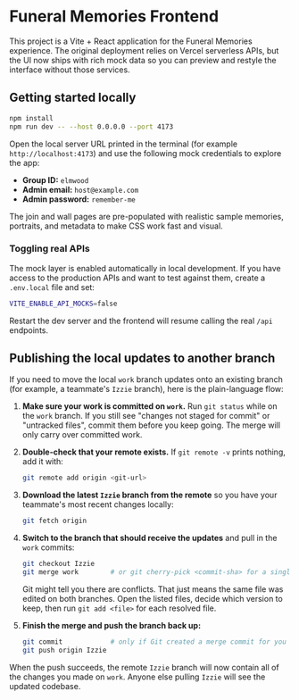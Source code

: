 # Funeral Memories Frontend

This project is a Vite + React application for the Funeral Memories experience. The original
deployment relies on Vercel serverless APIs, but the UI now ships with rich mock data so you can
preview and restyle the interface without those services.

## Getting started locally

```bash
npm install
npm run dev -- --host 0.0.0.0 --port 4173
```

Open the local server URL printed in the terminal (for example
`http://localhost:4173`) and use the following mock credentials to explore the app:

- **Group ID:** `elmwood`
- **Admin email:** `host@example.com`
- **Admin password:** `remember-me`

The join and wall pages are pre-populated with realistic sample memories, portraits, and metadata
to make CSS work fast and visual.

### Toggling real APIs

The mock layer is enabled automatically in local development. If you have access to the production
APIs and want to test against them, create a `.env.local` file and set:

```bash
VITE_ENABLE_API_MOCKS=false
```

Restart the dev server and the frontend will resume calling the real `/api` endpoints.

## Publishing the local updates to another branch

If you need to move the local `work` branch updates onto an existing branch (for example, a
teammate's `Izzie` branch), here is the plain-language flow:

1. **Make sure your work is committed on `work`.** Run `git status` while on the `work` branch. If
   you still see "changes not staged for commit" or "untracked files", commit them before you keep
   going. The merge will only carry over committed work.

2. **Double-check that your remote exists.** If `git remote -v` prints nothing, add it with:
   ```bash
   git remote add origin <git-url>
   ```

3. **Download the latest `Izzie` branch from the remote** so you have your teammate's most recent
   changes locally:
   ```bash
   git fetch origin
   ```

4. **Switch to the branch that should receive the updates** and pull in the `work` commits:
   ```bash
   git checkout Izzie
   git merge work        # or git cherry-pick <commit-sha> for a single commit
   ```
   Git might tell you there are conflicts. That just means the same file was edited on both
   branches. Open the listed files, decide which version to keep, then run `git add <file>` for each
   resolved file.

5. **Finish the merge and push the branch back up:**
   ```bash
   git commit            # only if Git created a merge commit for you
   git push origin Izzie
   ```

When the push succeeds, the remote `Izzie` branch will now contain all of the changes you made on
`work`. Anyone else pulling `Izzie` will see the updated codebase.
